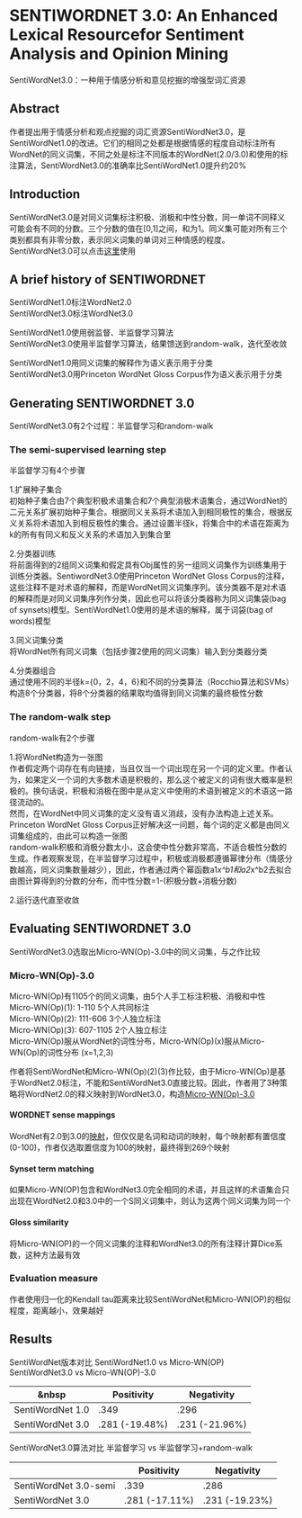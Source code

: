 # SENTIWORDNET 3.0: An Enhanced Lexical Resourcefor Sentiment Analysis and Opinion Mining
SentiWordNet3.0：一种用于情感分析和意见挖掘的增强型词汇资源

## Abstract
作者提出用于情感分析和观点挖掘的词汇资源SentiWordNet3.0，是SentiWordNet1.0的改进。它们的相同之处都是根据情感的程度自动标注所有WordNet的同义词集，不同之处是标注不同版本的WordNet(2.0/3.0)和使用的标注算法，SentiWordNet3.0的准确率比SentiWordNet1.0提升约20%

## Introduction
SentiWordNet3.0是对同义词集标注积极、消极和中性分数，同一单词不同释义可能会有不同的分数。三个分数的值在\[0,1]之间，和为1。同义集可能对所有三个类别都具有非零分数，表示同义词集的单词对三种情感的程度。SentiWordNet3.0可以点击[这里](http://sentiwordnet.isti.cnr.it/)使用

## A brief history of SENTIWORDNET
SentiWordNet1.0标注WordNet2.0<br>
SentiWordNet3.0标注WordNet3.0

SentiWordNet1.0使用弱监督、半监督学习算法<br>
SentiWordNet3.0使用半监督学习算法，结果馈送到random-walk，迭代至收敛

SentiWordNet1.0用同义词集的解释作为语义表示用于分类<br>
SentiWordNet3.0用Princeton WordNet Gloss Corpus作为语义表示用于分类

## Generating SENTIWORDNET 3.0
SentiWordNet3.0有2个过程：半监督学习和random-walk

### The semi-supervised learning step
半监督学习有4个步骤

1.扩展种子集合<br>
初始种子集合由7个典型积极术语集合和7个典型消极术语集合，通过WordNet的二元关系扩展初始种子集合。根据同义关系将术语加入到相同极性的集合，根据反义关系将术语加入到相反极性的集合。通过设置半径k，将集合中的术语在距离为k的所有有同义和反义关系的术语加入到集合里

2.分类器训练<br>
将前面得到的2组同义词集和假定具有Obj属性的另一组同义词集作为训练集用于训练分类器。SentiwordNet3.0使用Princeton WordNet Gloss Corpus的注释，这些注释不是对术语的解释，而是WordNet同义词集序列。该分类器不是对术语的解释而是对同义词集序列作分类，因此也可以将该分类器称为同义词集袋(bag of synsets)模型。SentiWordNet1.0使用的是术语的解释，属于词袋(bag of words)模型

3.同义词集分类<br>
将WordNet所有同义词集（包括步骤2使用的同义词集）输入到分类器分类

4.分类器组合<br>
通过使用不同的半径k={0，2，4，6}和不同的分类算法（Rocchio算法和SVMs）构造8个分类器，将8个分类器的结果取均值得到同义词集的最终极性分数

### The random-walk step
random-walk有2个步骤

1.将WordNet构造为一张图<br>
作者假定两个词存在有向链接，当且仅当一个词出现在另一个词的定义里。作者认为，如果定义一个词的大多数术语是积极的，那么这个被定义的词有很大概率是积极的。换句话说，积极和消极在图中是从定义中使用的术语到被定义的术语这一路径流动的。<br>
然而，在WordNet中同义词集的定义没有语义消歧，没有办法构造上述关系。Princeton WordNet Gloss Corpus正好解决这一问题，每个词的定义都是由同义词集组成的，由此可以构造一张图<br>
random-walk积极和消极分数太小，这会使中性分数非常高，不适合极性分数的生成。作者观察发现，在半监督学习过程中，积极或消极都遵循幂律分布（情感分数越高，同义词集数量越少），因此，作者通过两个幂函数a1*x^b1和a2*x^b2去拟合由图计算得到的分数的分布，而中性分数=1-(积极分数+消极分数)

2.运行迭代直至收敛

## Evaluating SENTIWORDNET 3.0
SentiWordNet3.0选取出Micro-WN(Op)-3.0中的同义词集，与之作比较

### Micro-WN(Op)-3.0
Micro-WN(Op)有1105个的同义词集，由5个人手工标注积极、消极和中性<br>
Micro-WN(Op)(1):   1-110 5个人共同标注<br>
Micro-WN(Op)(2): 111-606 3个人独立标注<br>
Micro-WN(Op)(3): 607-1105 2个人独立标注<br>
Micro-WN(Op)服从WordNet的词性分布，Micro-WN(Op)(x)服从Micro-WN(Op)的词性分布 (x=1,2,3)

作者将SentiWordNet和Micro-WN(Op)(2)(3)作比较，由于Micro-WN(Op)是基于WordNet2.0标注，不能和SentiWordNet3.0直接比较。因此，作者用了3种策略将WordNet2.0的释义映射到WordNet3.0，构造[Micro-WN(Op)-3.0](http://sentiwordnet.isti.cnr.it/)

#### WORDNET sense mappings
WordNet有2.0到3.0的[映射](http://wordnetcode.princeton.edu/3.0/WNsnsmap-3.0.tar.gz)，但仅仅是名词和动词的映射，每个映射都有置信度(0-100)，作者仅选取置信度为100的映射，最终得到269个映射

#### Synset term matching
如果Micro-WN(OP)包含和WordNet3.0完全相同的术语，并且这样的术语集合只出现在WordNet2.0和3.0中的一个S同义词集中，则认为这两个同义词集为同一个

#### Gloss similarity
将Micro-WN(OP)的一个同义词集的注释和WordNet3.0的所有注释计算Dice系数，这种方法最有效

### Evaluation measure
作者使用归一化的Kendall tau距离来比较SentiWordNet和Micro-WN(OP)的相似程度，距离越小，效果越好

## Results
SentiWordNet版本对比
SentiWordNet1.0 vs Micro-WN(OP)<br>
SentiWordNet3.0 vs Micro-WN(OP)-3.0

&nbsp | Positivity | Negativity
-|-|-
SentiWordNet 1.0 | .349 | .296
SentiWordNet 3.0 |.281 (-19.48%) |.231 (-21.96%)

SentiWordNet3.0算法对比
半监督学习 vs 半监督学习+random-walk

&nbsp;|Positivity|Negativity
-|-|-
SentiWordNet 3.0-semi|.339|.286
SentiWordNet 3.0|.281 (-17.11%)|.231 (-19.23%)
